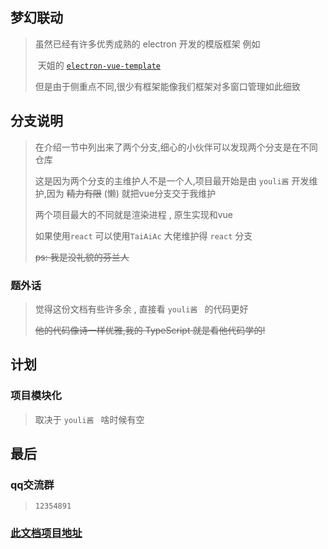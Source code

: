## 梦幻联动

> 虽然已经有许多优秀成熟的 electron 开发的模版框架 例如
>
> ​	天姐的 [ `electron-vue-template` ](https://github.com/umbrella22/electron-vue-template)
>
> 但是由于侧重点不同,很少有框架能像我们框架对多窗口管理如此细致



## 分支说明

> 在介绍一节中列出来了两个分支,细心的小伙伴可以发现两个分支是在不同仓库
>
> 这是因为两个分支的主维护人不是一个人,项目最开始是由 `youli酱`  开发维护,因为 ~~精力有限~~ (懒) 就把vue分支交于我维护
>
> 两个项目最大的不同就是渲染进程 , 原生实现和vue 
>
> 如果使用`react` 可以使用`TaiAiAc` 大佬维护得 `react` 分支
>
> ~~ps: 我是没礼貌的芬兰人~~



### 题外话

> 觉得这份文档有些许多余 , 直接看 `youli酱 ` 的代码更好
>
> ~~他的代码像诗一样优雅,我的 TypeScript 就是看他代码学的!~~ 



## 计划

### 项目模块化

> 取决于 `youli酱 ` 啥时候有空



## 最后

### qq交流群

> `12354891`

### [此文档项目地址](https://github.com/mlmdflr/xps-doc-template/)

